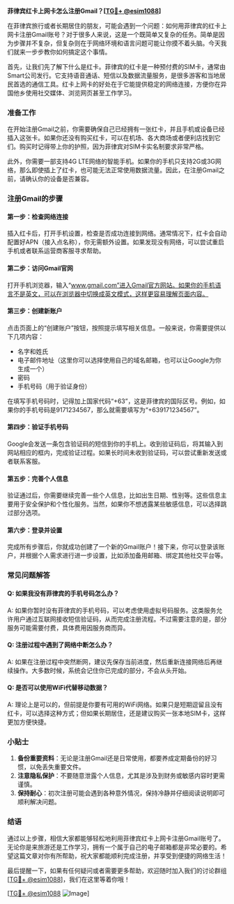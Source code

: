 **菲律宾红卡上网卡怎么注册Gmail？[[TG💪+ @esim1088](https://t.me/s/esim1088)]**

在菲律宾旅行或者长期居住的朋友，可能会遇到一个问题：如何用菲律宾的红卡上网卡注册Gmail账号？对于很多人来说，这是一个既简单又复杂的任务。简单是因为步骤并不复杂，但复杂则在于网络环境和语言问题可能让你摸不着头脑。今天我们就来一步步教你如何搞定这个事情。

首先，让我们先了解下什么是红卡。菲律宾的红卡是一种预付费的SIM卡，通常由Smart公司发行。它支持语音通话、短信以及数据流量服务，是很多游客和当地居民首选的通信工具。红卡上网卡的好处在于它能提供稳定的网络连接，方便你在异国他乡使用社交媒体、浏览网页甚至工作学习。

### **准备工作**
在开始注册Gmail之前，你需要确保自己已经拥有一张红卡，并且手机或设备已经插入这张卡。如果你还没有购买红卡，可以在机场、各大商场或者便利店找到它们。购买时记得带上你的护照，因为菲律宾对SIM卡实名制要求非常严格。

此外，你需要一部支持4G LTE网络的智能手机。如果你的手机只支持2G或3G网络，那么即使插上了红卡，也可能无法正常使用数据流量。因此，在注册Gmail之前，请确认你的设备是否兼容。

### **注册Gmail的步骤**

#### **第一步：检查网络连接**
插入红卡后，打开手机设置，检查是否成功连接到网络。通常情况下，红卡会自动配置好APN（接入点名称），你无需额外设置。如果发现没有网络，可以尝试重启手机或者联系运营商客服寻求帮助。

#### **第二步：访问Gmail官网**
打开手机浏览器，输入“www.gmail.com”进入Gmail官方网站。如果你的手机语言不是英文，可以在浏览器中切换成英文模式，这样更容易理解页面内容。

#### **第三步：创建新账户**
点击页面上的“创建账户”按钮，按照提示填写相关信息。一般来说，你需要提供以下几项内容：
- 名字和姓氏
- 电子邮件地址（这里你可以选择使用自己的域名邮箱，也可以让Google为你生成一个）
- 密码
- 手机号码（用于验证身份）

在填写手机号码时，记得加上国家代码“+63”，这是菲律宾的国际区号。例如，如果你的手机号码是9171234567，那么就需要填写为“+639171234567”。

#### **第四步：验证手机号码**
Google会发送一条包含验证码的短信到你的手机上。收到验证码后，将其输入到网站相应的框内，完成验证过程。如果长时间未收到验证码，可以尝试重新发送或者联系客服。

#### **第五步：完善个人信息**
验证通过后，你需要继续完善一些个人信息，比如出生日期、性别等。这些信息主要用于安全保护和个性化服务。当然，如果你不想透露某些敏感信息，可以选择跳过部分选项。

#### **第六步：登录并设置**
完成所有步骤后，你就成功创建了一个新的Gmail账户！接下来，你可以登录该账户，并根据个人需求进行进一步设置，比如添加备用邮箱、绑定其他社交平台等。

### **常见问题解答**

#### **Q: 如果我没有菲律宾的手机号码怎么办？**
A: 如果你暂时没有菲律宾的手机号码，可以考虑使用虚拟号码服务。这类服务允许用户通过互联网接收短信验证码，从而完成注册流程。不过需要注意的是，部分服务可能需要付费，具体费用因服务商而异。

#### **Q: 注册过程中遇到了网络中断怎么办？**
A: 如果在注册过程中突然断网，建议先保存当前进度，然后重新连接网络后再继续操作。大多数时候，系统会记住你已完成的部分，不会从头开始。

#### **Q: 是否可以使用WiFi代替移动数据？**
A: 理论上是可以的，但前提是你要有可用的WiFi网络。如果只是短期逗留且没有红卡，可以选择这种方式；但如果长期居住，还是建议购买一张本地SIM卡，这样更加方便快捷。

### **小贴士**
1. **备份重要资料**：无论是注册Gmail还是日常使用，都要养成定期备份的好习惯，以免丢失重要文件。
2. **注意隐私保护**：不要随意泄露个人信息，尤其是涉及到财务或敏感内容时更需谨慎。
3. **保持耐心**：初次注册可能会遇到各种意外情况，保持冷静并仔细阅读说明即可顺利解决问题。

### **结语**
通过以上步骤，相信大家都能够轻松地利用菲律宾红卡上网卡注册Gmail账号了。无论你是来旅游还是工作学习，拥有一个属于自己的电子邮箱都是非常必要的。希望这篇文章对你有所帮助，祝大家都能顺利完成注册，并享受到便捷的网络生活！

最后提醒一下，如果有任何疑问或者需要更多帮助，欢迎随时加入我们的讨论群组[[TG💪+ @esim1088](https://t.me/s/esim1088)]，我们在这里等着你哦！

[[TG💪+ @esim1088](https://t.me/s/esim1088) ![Image](https://i.postimg.cc/4NQfJmqS/Snipaste-2025-05-13-00-14-12.png)]